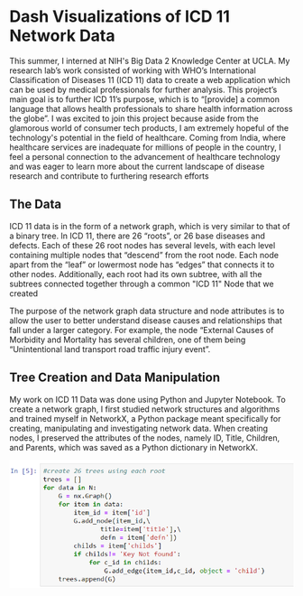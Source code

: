# Dash Visualizations of ICD 11 Network Data

This summer, I interned at NIH's Big Data 2 Knowledge Center at UCLA. My research lab’s work consisted of working with WHO’s International Classification of Diseases 11 (ICD 11) data to create a web application which can be used by medical professionals for further analysis.  This project’s main goal is to further ICD 11’s purpose, which is to “[provide] a common language that allows health professionals to share health information across the globe”. I was excited to join this project because aside from the glamorous world of consumer tech products, I am extremely hopeful of the technology's potential in the field of healthcare. Coming from India, where healthcare services are inadequate for millions of people in the country, I feel a personal connection to the advancement of healthcare technology and was eager to learn more about the current landscape of disease research and contribute to furthering research efforts

## The Data

ICD 11 data is in the form of a network graph, which is very similar to that of a binary tree. In ICD 11, there are 26 “roots”, or 26 base diseases and defects.  Each of these 26 root nodes has several levels, with each level containing multiple nodes that “descend” from the root node. Each node apart from the “leaf” or lowermost node has “edges” that connects it to other nodes. Additionally, each root had its own subtree, with all the subtrees connected together through a common "ICD 11" Node that we created

The purpose of the network graph data structure and node attributes is to allow the user to better understand disease causes and relationships that fall under a larger category. For example, the node “External Causes of Morbidity and Mortality has several children, one of them being “Unintentional land transport road traffic injury event”. 

## Tree Creation and Data Manipulation

My work on ICD 11 Data was done using Python and Jupyter Notebook. To create a network graph, I first studied network structures and algorithms and trained myself in NetworkX, a Python package meant specifically for creating, manipulating and investigating network data. When creating nodes, I preserved the attributes of the nodes, namely ID, Title, Children, and Parents, which was saved as a Python dictionary in NetworkX. 

![Tree Creation](https://github.com/kevinchen27/dash-visualizations/blob/master/tree%20creation.png)
